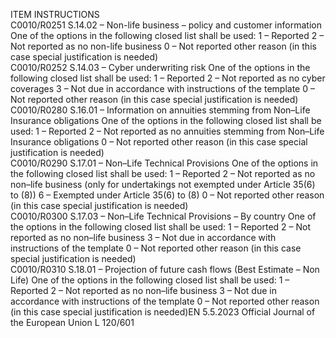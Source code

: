  
ITEM  INSTRUCTIONS  
C0010/R0251  S.14.02 – Non-life business – 
policy and customer 
information  One of the options in the following closed list shall be used: 
1 – Reported 
2 – Not reported as no non-life business 
0 – Not reported other reason (in this case special justification is needed)  
C0010/R0252  S.14.03 – Cyber underwriting 
risk  One of the options in the following closed list shall be used: 
1 – Reported 
2 – Not reported as no cyber coverages 
3 – Not due in accordance with instructions of the template 
0 – Not reported other reason (in this case special justification is needed)  
C0010/R0280  S.16.01 – Information on 
annuities stemming from 
Non–Life Insurance obligations  One of the options in the following closed list shall be used: 
1 – Reported 
2 – Not reported as no annuities stemming from Non–Life Insurance obligations 
0 – Not reported other reason (in this case special justification is needed)  
C0010/R0290  S.17.01 – Non–Life Technical 
Provisions  One of the options in the following closed list shall be used: 
1 – Reported 
2 – Not reported as no non–life business (only for undertakings not exempted 
under Article 35(6) to (8)) 
6 – Exempted under Article 35(6) to (8) 
0 – Not reported other reason (in this case special justification is needed)  
C0010/R0300  S.17.03 – Non–Life Technical 
Provisions – By country  One of the options in the following closed list shall be used: 
1 – Reported 
2 – Not reported as no non–life business 
3 – Not due in accordance with instructions of the template 
0 – Not reported other reason (in this case special justification is needed)  
C0010/R0310  S.18.01 – Projection of future 
cash flows (Best Estimate – 
Non Life)  One of the options in the following closed list shall be used: 
1 – Reported 
2 – Not reported as no non–life business 
3 – Not due in accordance with instructions of the template 
0 – Not reported other reason (in this case special justification is needed)EN  5.5.2023 Official Journal of the European Union L 120/601